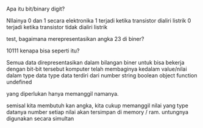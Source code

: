 Apa itu bit/binary digit?

NIlainya 0 dan 1 
secara elektronika
1 terjadi ketika transistor dialiri listrik
0 terjadi ketika transistor tidak dialiri listrik

test, bagaimana merepresentasikan angka 23 di biner?

10111
kenapa bisa seperti itu?

Semua data direpresentasikan dalam bilangan biner
untuk bisa bekerja dengan bit-bit tersebut komputer telah membaginya kedalam value/nilai dalam type data
type data terdiri dari
number
string
boolean
object
function
undefined

yang diperlukan hanya memanggil namanya. 

semisal kita membutuh kan angka, kita cukup memanggil nilai yang type datanya number
setiap nilai akan tersimpan di memory / ram. untungnya digunakan secara simultan


